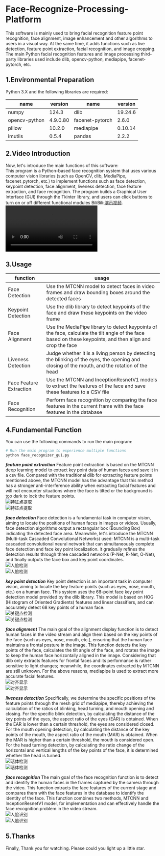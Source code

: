 # Face-Recognize-Processing-Platform

This software is mainly used to bring facial recognition feature point recognition, face alignment, image enhancement and other algorithms to users in a visual way. At the same time, it adds functions such as live detection, feature point extraction, facial recognition, and image cropping. The main Python facial recognition features and image processing third-party libraries used include dlib, opencv-python, mediapipe, facenet-pytorch, etc.

## 1.Environmental Preparation

Python 3.X and the following libraries are required:

| name          | version    | name           | version   |
|----------------|-----------|----------------|-----------|
| numpy          | 124.3     | dlib           | 19.24.6   |
| opencv-python  | 4.9.0.80  | facenet-pytorch| 2.6.0     |
| pillow         | 10.2.0    | mediapipe      | 0.10.14   |
| imutils        | 0.5.4     | pandas         | 2.2.2     |

## 2.Video Introduction

Now, let's introduce the main functions of this software:  
This program is a Python-based face recognition system that uses various computer vision libraries (such as OpenCV, dlib, MediaPipe, facenet_pytorch, etc.) to implement functions such as face detection, keypoint detection, face alignment, liveness detection, face feature extraction, and face recognition. The program builds a Graphical User Interface (GUI) through the Tkinter library, and users can click buttons to turn on or off different functional modules BiliBili:[演示视频](https://b23.tv/n5PKEK6).  
![演示视频](asserts/程序演示视频.mp4)

## 3.Usage

|         function         |                             usage                             |
|--------------------------|---------------------------------------------------------------|
|       Face Detection     |  Use the MTCNN model to detect faces in video frames and draw bounding boxes around the detected faces |
|       Keypoint Detection |  Use the dlib library to detect keypoints of the face and draw these keypoints on the video frame |
|       Face Alignment     |  Use the MediaPipe library to detect keypoints of the face, calculate the tilt angle of the face based on these keypoints, and then align and crop the face |
|       Liveness Detection |  Judge whether it is a living person by detecting the blinking of the eyes, the opening and closing of the mouth, and the rotation of the head   |
|  Face Feature Extraction |  Use the MTCNN and InceptionResnetV1 models to extract the features of the face and save these features to a CSV file|
|  Face Recognition        |  Perform face recognition by comparing the face features in the current frame with the face features in the database|

## 4.Fundamental Function

You can use the following commands to run the main program:

```bash
# Run the main program to experience multiple functions
python face_recognizer_gui.py
```

___feature point extraction___
Feature point extraction is based on the MTCNN deep learning model to extract key point data of human faces and save it in a csv file. Compared with the traditional dlib for extracting feature points mentioned above, the MTCNN model has the advantage that this method has a stronger anti-interference ability when extracting facial features and will not encounter situations where the face is tilted or the background is too dark to lock the feature points.  
![特征点提取](asserts/特征点提取.png)  
![特征点提取](asserts/特征点提取_流程.png)

___face detection___
Face detection is a fundamental task in computer vision, aiming to locate the positions of human faces in images or videos. Usually, face detection algorithms output a rectangular box (Bounding Box) indicating the detected face area.
Meanwhile, let's introduce the MTCNN (Multi-task Cascaded Convolutional Networks) used: MTCNN is a multi-task cascaded convolutional neural network that can simultaneously complete face detection and face key point localization. It gradually refines the detection results through three cascaded networks (P-Net, R-Net, O-Net), and finally outputs the face box and key point coordinates.  
![人脸检测](asserts/人脸检测.png)  
![人脸检测](asserts/人脸检测_流程.png)

___key point detection___
Key point detection is an important task in computer vision, aiming to locate the key feature points (such as eyes, nose, mouth, etc.) on a human face. This system uses the 68-point face key point detection model provided by the dlib library. This model is based on HOG (Histogram of Oriented Gradients) features and linear classifiers, and can accurately detect 68 key points of a human face.  
![关键点检测](asserts/关键点检测.png)  
![关键点检测](asserts/关键点检测_流程.png)

___face alignment___
The main goal of the alignment display function is to detect human faces in the video stream and align them based on the key points of the face (such as eyes, nose, mouth, etc.), ensuring that the human face maintains a frontal posture in the image. This function detects the key points of the face, calculates the tilt angle of the face, and rotates the image to keep the human face horizontally aligned in the image.
Considering that dlib only extracts features for frontal faces and its performance is rather sensitive to light changes; meanwhile, the coordinates extracted by MTCNN are still unknown. For the above reasons, mediapipe is used to extract more accurate facial features.  
![对齐显示](asserts/对齐显示.png)  
![对齐显示](asserts/对齐显示_流程.png)

___liveness detection___
Specifically, we determine the specific positions of the feature points through the mesh grid of mediapipe, thereby achieving the calculation of the ratios of blinking, head turning, and mouth opening and closing. For the specific blink detection, by calculating the distance of the key points of the eyes, the aspect ratio of the eyes (EAR) is obtained. When the EAR is lower than a certain threshold, the eyes are considered closed. For the mouth opening detection, by calculating the distance of the key points of the mouth, the aspect ratio of the mouth (MAR) is obtained. When the MAR is higher than a certain threshold, the mouth is considered open. For the head turning detection, by calculating the ratio change of the horizontal and vertical lengths of the key points of the face, it is determined whether the head is turned.  
![活体检测](asserts/活体检测.png)  
![活体检测](asserts/活体检测_流程.png)

___face recognition___
The main goal of the face recognition function is to detect and identify the human faces in the frames captured by the camera through the video. This function extracts the face features of the current stage and compares them with the face features in the database to identify the identity of the face. This function combines two methods, MTCNN and InceptionResnetV1 model, for implementation and can effectively handle the face recognition problem in the video stream.  
![人脸识别](asserts/人脸识别.png)  
![人脸识别](asserts/人脸识别_流程.png)

## 5.Thanks

Finally, Thank you for watching. Please could you light up a little star.
